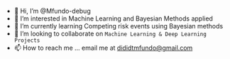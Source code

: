 - 👋 Hi, I’m @Mfundo-debug
- 👀 I’m interested in Machine Learning and Bayesian Methods applied
- 🌱 I’m currently learning Competing risk events using Bayesian methods
- 💞️ I’m looking to collaborate on `Machine Learning & Deep Learning Projects`
- 📫 How to reach me ... email me at dididtmfundo@gmail.com

<!---
Mfundo-debug/Mfundo-debug is a ✨ special ✨ repository because its `README.md` (this file) appears on your GitHub profile.
You can click the Preview link to take a look at your changes.
--->
